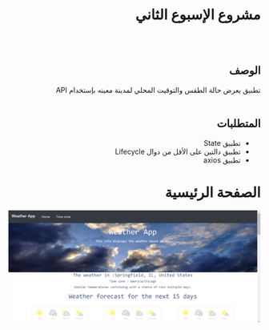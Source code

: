 
<div dir="rtl">
  
 # مشروع الإسبوع الثاني 
  
  <br/>
  <br/>
  
  ## الوصف
تطبيق يعرض حالة الطقس والتوقيت المحلي لمدينة معينه بإستخدام API
<br>
<br>

##  المتطلبات 
- تطبيق State
- تطبيق دالتين على الأقل من دوال Lifecycle
- تطبيق axios

  
 # **الصفحة الرئيسية**

![home page](./homepage.png) 



  </div>
